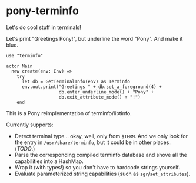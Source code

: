 # pony-terminfo

Let's do cool stuff in terminals!

Let's print "Greetings Pony!", but underline the word "Pony". And make it blue.

```pony
use "terminfo"

actor Main
  new create(env: Env) =>
    try
      let db = GetTerminalInfo(env) as Terminfo
      env.out.print("Greetings " + db.set_a_foreground(4) +
                    db.enter_underline_mode() + "Pony" +
                    db.exit_attribute_mode() + "!")
    end
```

This is a Pony reimplementation of terminfo/libtinfo.

Currently supports:

* Detect terminal type... okay, well, only from `$TERM`. And we only look for
  the entry in `/usr/share/terminfo`, but it could be in other places. (*TODO*.)
* Parse the corresponding compiled terminfo database and shove all the
  capabilities into a HashMap.
* Wrap it (with types!) so you don't have to hardcode strings yourself.
* Evaluate parameterized string capabilities (such as `sgr`/`set_attributes`).
